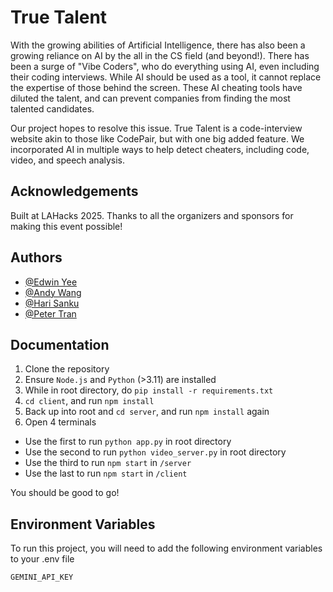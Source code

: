 # True Talent

With the growing abilities of Artificial Intelligence, there has also been a growing reliance on AI by the all in the CS field (and beyond!). There has been a surge of "Vibe Coders", who do everything using AI, even including their coding interviews. While AI should be used as a tool, it cannot replace the expertise of those behind the screen. These AI cheating tools have diluted the talent, and can prevent companies from finding the most talented candidates.

Our project hopes to resolve this issue. True Talent is a code-interview website akin to those like CodePair, but with one big added feature. We incorporated AI in multiple ways to help detect cheaters, including code, video, and speech analysis.

## Acknowledgements

Built at LAHacks 2025. Thanks to all the organizers and sponsors for making this event possible!

## Authors

- [@Edwin Yee](https://github.com/Edwin-Yee)
- [@Andy Wang](https://github.com/DiAndyW)
- [@Hari Sanku](https://github.com/code4hari)
- [@Peter Tran](https://github.com/dttran0)

## Documentation

1. Clone the repository
2. Ensure `Node.js` and `Python` (>3.11) are installed
3. While in root directory, do `pip install -r requirements.txt`
4. `cd client`, and run `npm install`
5. Back up into root and `cd server`, and run `npm install` again
6. Open 4 terminals
- Use the first to run `python app.py` in root directory  
- Use the second to run `python video_server.py` in root directory
- Use the third to run `npm start` in `/server`
- Use the last to run `npm start` in `/client`

You should be good to go!

## Environment Variables

To run this project, you will need to add the following environment variables to your .env file

`GEMINI_API_KEY` 

